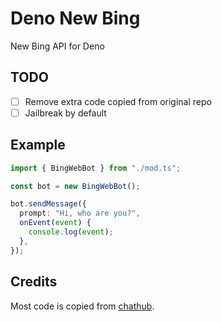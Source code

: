 # Deno New Bing

New Bing API for Deno

## TODO

- [ ] Remove extra code copied from original repo
- [ ] Jailbreak by default

## Example

```ts
import { BingWebBot } from "./mod.ts";

const bot = new BingWebBot();

bot.sendMessage({
  prompt: "Hi, who are you?",
  onEvent(event) {
    console.log(event);
  },
});
```

## Credits

Most code is copied from [chathub](https://github.com/chathub-dev/chathub/tree/main/src/app/bots/bing).
